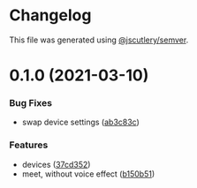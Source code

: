 # Changelog

This file was generated using [@jscutlery/semver](https://github.com/jscutlery/semver).

# 0.1.0 (2021-03-10)

### Bug Fixes

- swap device settings ([ab3c83c](https://github.com/guiseek/speek.video/commit/ab3c83cd01e28db97b55cb24a978fd0fba545ffd))

### Features

- devices ([37cd352](https://github.com/guiseek/speek.video/commit/37cd35201e039c8c4592650b02611005b260aee3))
- meet, without voice effect ([b150b51](https://github.com/guiseek/speek.video/commit/b150b51479ab617657ea682d21adad201c53f289))
